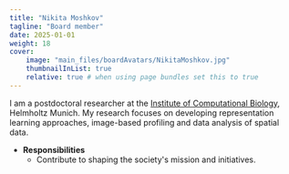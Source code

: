 ```yaml
---
title: "Nikita Moshkov"
tagline: "Board member"
date: 2025-01-01
weight: 18
cover:
    image: "main_files/boardAvatars/NikitaMoshkov.jpg"
    thumbnailInList: true
    relative: true # when using page bundles set this to true
---
```

I am a postdoctoral researcher at the [Institute of Computational Biology](https://www.helmholtz-munich.de/en/icb/research-groups/theis-lab), Helmholtz Munich. My research focuses on developing representation learning approaches, image-based profiling and data analysis of spatial data.

- **Responsibilities**
  - Contribute to shaping the society's mission and initiatives.
